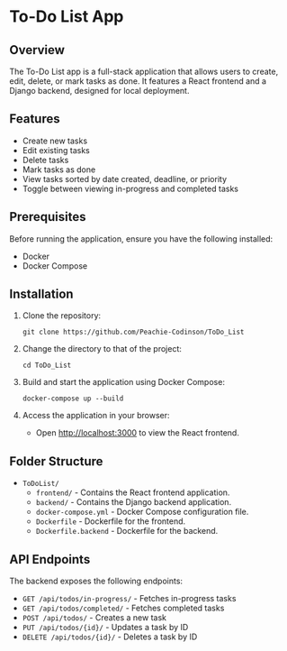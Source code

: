 # To-Do List App

## Overview
The To-Do List app is a full-stack application that allows users to create, edit, delete, or mark tasks as done. It features a React frontend and a Django backend, designed for local deployment.

## Features
- Create new tasks
- Edit existing tasks
- Delete tasks
- Mark tasks as done
- View tasks sorted by date created, deadline, or priority
- Toggle between viewing in-progress and completed tasks

## Prerequisites
Before running the application, ensure you have the following installed:
- Docker
- Docker Compose

## Installation
1. Clone the repository:
    ```
    git clone https://github.com/Peachie-Codinson/ToDo_List
    ```

2. Change the directory to that of the project:
    ```
    cd ToDo_List
    ```

3. Build and start the application using Docker Compose:
    ```
    docker-compose up --build
    ```

4. Access the application in your browser:
    - Open [http://localhost:3000](http://localhost:3000) to view the React frontend.

## Folder Structure
- `ToDoList/`
  - `frontend/` - Contains the React frontend application.
  - `backend/` - Contains the Django backend application.
  - `docker-compose.yml` - Docker Compose configuration file.
  - `Dockerfile` - Dockerfile for the frontend.
  - `Dockerfile.backend` - Dockerfile for the backend.

## API Endpoints
The backend exposes the following endpoints:
- `GET /api/todos/in-progress/` - Fetches in-progress tasks
- `GET /api/todos/completed/` - Fetches completed tasks
- `POST /api/todos/` - Creates a new task
- `PUT /api/todos/{id}/` - Updates a task by ID
- `DELETE /api/todos/{id}/` - Deletes a task by ID

